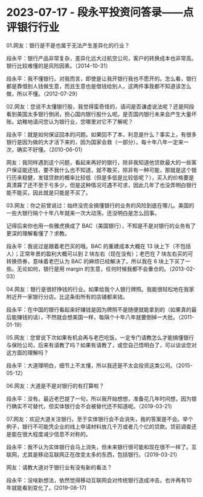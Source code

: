 # 2023-07-17 - 段永平投资问答录——点评银行行业

01.网友：银行是不是也属于无法产生差异化的行业？

段永平：银行产品非常复杂，差异化远大过航空公司，客户的转换成本也非常高。银行比较难懂的是风险因素。（2014-10-31）

段永平：我不懂银行。对我而言，即使是让我开银行我也不愿开的。怎么看，银行都是靠借别人钱做生意，而且生意也是借钱给别人，这两件事我都不知道该怎么做，所以不懂。（2012-07-29）

02.网友：您说不太懂银行股，我觉得蛮奇怪的，请问是否谦虚说法呢？还是阿段看到美国太多银行倒闭，担心国内银行股什么呢。是否国内银行未来会产生大量坏账。幼稚地请问您认为银行业，您哪里对它不了解呢？

段永平：就是如何保证回本的问题。如果回不了本，利息是什么？事实上，有很多银行是因为做的大才活下来的，因为国家会救（一部分）。每十年八年一定来一次，确实不好懂。（2010-06-01）

网友：我同样遇到这个问题，看起来再好的银行，除非我知道他贷款最大的一些客户保证能还钱，要不我什么也不知道，就不敢买，除非有一种可能，那就是这个银行历来稳健，发错贷款的概率比较低（但是多低是比较低呢？），买入的价格要是真清算了还不至于亏多少，但是这种情况可遇不可求，因此几年了也没弄明白银行能不能买，因此就是只能是不买了。

03.网友：你之前曾说过：始终没完全搞懂银行的业务的风险到底在哪儿。美国的一些大银行隔个十年八年就来一次大动荡，还没明白是怎么回事。

记得后来你也用一些雅虎换成了 BAC（美国银行），不知是不是对银行的业务有了更深的理解看懂了？求教。

段永平：我说过是跟着老巴买的哦。BAC 的重建成本大概在 13 块上下（不包括人）；正常年景的盈利大概可以到 2 块左右（现在没有）；老巴在 7 块左右买的可转换债券，意味着老巴认为 BAC 的麻烦已经解决了。所以我在 6 块上下买了一些。无论如何，银行是用 margin 的生意，任何时候我都不会重仓的。（2013-02-03）

04.网友：银行是很好挣钱的行业。如果给我个人银行牌照。我能很轻松地在我家附近开一家银行分店。比这条街所有的店铺都来钱。

段永平：在中国的银行看起来好赚钱是因为牌照不是随便就能拿到的（如果真的最后能赚钱的话），不然就会想美国一样，每隔个十年八年就要倒掉一大批。（2011-01-19）

05.网友：您曾说下次如果有机会再与老巴吃饭，一定专门请教怎么才能搞懂银行与保险公司，后来有请教了吗？如果有请教了，或您自己悟明白了，可以谈谈您对这方面的理解吗？

段永平：大道理明白，细节上不太懂，所以我还是不太会投资这类公司。（2015-05-12）

06.网友：大道是不是对银行的有打算啦？

段永平：没有。最近老巴提了一句，所以我开始想想，准备花几年时间想，因为银行确实不可替代，但实体银行会不会被替代还不知道呢。（2019-03-21）

07.网友：欢迎大道关注银行。至于实体银行会不会消失，我的答案是不会。举个例子，银行不可能凭企业的线上申请材料放几千万或者几个亿的贷款。贷前调查还是能在很大程度减少信息不对称的。

段永平：我不认为实体银行会马上消失，但未来银行很可能和现在很不一样了。互联网，尤其是移动互联网正在改变太多的东西，包括银行。（2019-03-21）

网友：请教大道对于银行业有没有新的看法？

段永平：没啥新想法，依然觉得移动互联网会对传统银行造成冲击。也许再有10 年就能看到变化了。(2019-08-17)